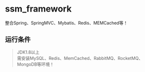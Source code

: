 # ssm_framework
整合Spring、SpringMVC、Mybatis、Redis、MEMCached等！

## 运行条件
> JDK1.8以上  
> 需安装MySQL、Redis、MemCached、RabbitMQ、RocketMQ、MongoDB等环境！